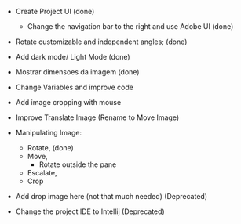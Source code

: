 

- Create Project UI (done)
  - Change the navigation bar to the right and use Adobe UI (done)
- Rotate customizable and independent angles; (done)
- Add dark mode/ Light Mode (done)
- Mostrar dimensoes da imagem (done)


- Change Variables and improve code

- Add image cropping with mouse
- Improve Translate Image (Rename to Move Image)

- Manipulating Image:
  - Rotate, (done)
  - Move, 
    - Rotate outside the pane
  - Escalate,
  - Crop

- Add drop image here (not that much needed) (Deprecated)
- Change the project IDE to Intellij (Deprecated)